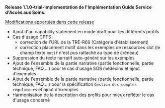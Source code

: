 **Release 1.1.0-trial-implementation de l'Implémentation Guide Service d'Accès aux Soins.**

[Modifications apportées dans cette release](https://github.com/ansforge/IG-fhir-service-acces-aux-soins/pulls?q=is%3Apr+is%3Aclosed+milestone%3A1.1.0-trial-implementation)

* Ajout d'un capability statement en mode draft pour les différents profils
* Cas d'usage CPTS : 
    - correction de l'URL de la TRE-R66 (Catégorie d'établissement)
    - correction placement motif dans les exemples de ressources slot (le champ texte `motif` n'est pus rattaché au type de créneau)
* Suppression du texte narratif auto-généré sur les exemples
* Ajout de l'ensemble de la partie narrative (partie fonctionnelle, partie technique, FAQ,...) pour le cas d'usage SOS médecins et ajout d'exemples
* Ajout de l'ensemble de la partie narrative (partie fonctionnelle, partie technique, FAQ,...) pour la spécification `Gestion des comptes régulateurs` et ajout d'exemples
* Harmonisation de la description des profils pour mieux refléter le cas d'usage concerné